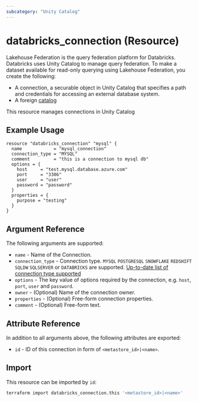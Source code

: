 ```yaml
---
subcategory: "Unity Catalog"
---
```

# databricks_connection (Resource)

Lakehouse Federation is the query federation platform for Databricks. Databricks uses Unity Catalog to manage query federation. To make a dataset available for read-only querying using Lakehouse Federation, you create the following:

- A connection, a securable object in Unity Catalog that specifies a path and credentials for accessing an external database system.
- A foreign [catalog](catalog.md)

This resource manages connections in Unity Catalog

## Example Usage

```hcl
resource "databricks_connection" "mysql" {
  name            = "mysql_connection"
  connection_type = "MYSQL"
  comment         = "this is a connection to mysql db"
  options = {
    host     = "test.mysql.database.azure.com"
    port     = "3306"
    user     = "user"
    password = "password"
  }
  properties = {
    purpose = "testing"
  }
}
```

## Argument Reference

The following arguments are supported:

- `name` - Name of the Connection.
- `connection_type` - Connection type. `MYSQL` `POSTGRESQL` `SNOWFLAKE` `REDSHIFT` `SQLDW` `SQLSERVER` or `DATABRICKS` are supported. [Up-to-date list of connection type supported](https://docs.databricks.com/query-federation/index.html#supported-data-sources)
- `options` - The key value of options required by the connection, e.g. `host`, `port`, `user` and `password`.
- `owner` - (Optional) Name of the connection owner.
- `properties` -  (Optional) Free-form connection properties.
- `comment` - (Optional) Free-form text.

## Attribute Reference

In addition to all arguments above, the following attributes are exported:

* `id` - ID of this connection in form of `<metastore_id>|<name>`.

## Import

This resource can be imported by `id`:

```bash
terraform import databricks_connection.this '<metastore_id>|<name>'
```
